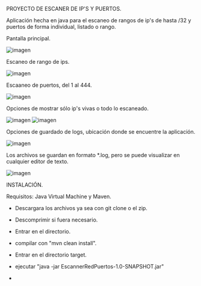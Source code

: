 PROYECTO DE ESCANER DE IP'S Y PUERTOS.

Aplicación hecha en java para el escaneo de rangos de ip's de hasta /32 y puertos de forma individual, listado o rango.

Pantalla principal.

![imagen](https://github.com/Mel0nABC/EscannerRedPuertos/assets/144219148/19e3a87b-8d80-4fca-b37d-d4ccb2cf4dbc)


Escaneo de rango de ips.

![imagen](https://github.com/Mel0nABC/EscannerRedPuertos/assets/144219148/63d7792f-d32e-4ce3-9bef-3dfc001ec284)


Escaaneo de puertos, del 1 al 444.


![imagen](https://github.com/Mel0nABC/EscannerRedPuertos/assets/144219148/37806cf9-b724-4861-b27d-db4c621efac8)



Opciones de mostrar sólo ip's vivas o todo lo escaneado.

![imagen](https://github.com/Mel0nABC/EscannerRedPuertos/assets/144219148/76afcd7d-eaa8-4875-a534-be936d591e51)
![imagen](https://github.com/Mel0nABC/EscannerRedPuertos/assets/144219148/2e1d5692-9a8c-44fa-ad31-fcb524b0efec)



Opciones de guardado de logs, ubicación donde se encuentre la aplicación.

![imagen](https://github.com/Mel0nABC/EscannerRedPuertos/assets/144219148/c2896e8e-dce8-429c-b42e-999b85b2cba5)


Los archivos se guardan en formato *.log, pero se puede visualizar en cualquier editor de texto.

![imagen](https://github.com/Mel0nABC/EscannerRedPuertos/assets/144219148/5bd46a6c-942a-4f4b-a90f-47f29366ebc6)


INSTALACIÓN.

Requisitos: Java Virtual Machine y Maven.

- Descargara los archivos ya sea con git clone o el zip.
- Descomprimir si fuera necesario.
- Entrar en el directorio.
- compilar con "mvn clean install".
- Entrar en el directorio target.
- ejecutar "java -jar EscannerRedPuertos-1.0-SNAPSHOT.jar"

- 
